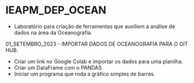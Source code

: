 # IEAPM_DEP_OCEAN
- Laboratório para criação de ferramentas que auxiliem a análise de dados na área da Oceanografia.

01_SETEMBRO_2023 - IMPORTAR DADOS DE OCEANOGRAFIA PARA O GIT HUB. 
- Criar um link no Google Colab e importar os dados para uma planilha.
- Criar um DataFrame com o PANDAS
- Iniciar um programa que roda a gráfico simples de barras.
